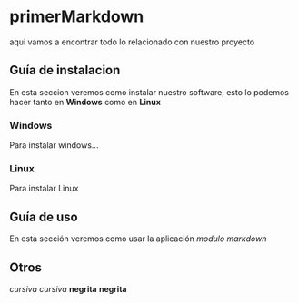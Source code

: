 # primerMarkdown
aqui vamos a encontrar todo lo relacionado con nuestro proyecto

## Guía de instalacion
En esta seccion veremos como instalar nuestro software, esto lo podemos hacer tanto en **Windows** como en **Linux**

### Windows 
Para instalar windows...

### Linux 
Para instalar Linux

## Guía de uso
En esta sección veremos como usar la aplicación _modulo markdown_

## Otros
*cursiva*
_cursiva_
**negrita**
__negrita__

